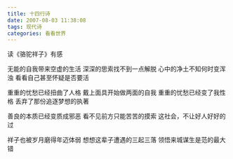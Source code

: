 ```yaml
---
title: 十四行诗
date: 2007-08-03 11:38:08
tags: 现代诗
categories: 看看世界
---
```

读《骆驼祥子》有感
<!-- more -->
无能的自我带来空虚的生活
深深的思索找不到一点解脱
心中的净土不知何时变浑浊
看看自己甚至怀疑是否要活

重重的忧愁已经扭曲了人格
戴上面具开始做两面的自我
重重的忧愁已经变了我性格
丢弃了那份追逐梦想的执著

善良的本质已经变质成邪恶
看不见前方只能苦苦的摸索
这社会，不让好人好好的过

祥子也被岁月磨得年迈体弱
想想这辈子遭遇的三起三落
领悟来城谋生是范的最大错
